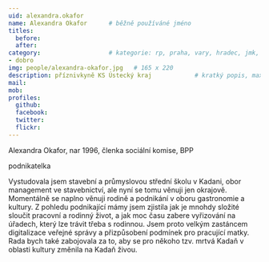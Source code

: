 ```yaml
---
uid: alexandra.okafor
name: Alexandra Okafor  	# běžně používáné jméno
titles:
  before:
  after:
category:                 	# kategorie: rp, praha, vary, hradec, jmk, senat
- dobro
img: people/alexandra-okafor.jpg   # 165 x 220
description: příznivkyně KS Ústecký kraj           	# kratký popis, max 160 znaků
mail: 
mob:	
profiles:
  github:
  facebook: 
  twitter: 
  flickr:
---
```


Alexandra Okafor, nar 1996, členka sociální komise, BPP

podnikatelka

Vystudovala jsem stavební a průmyslovou střední školu v Kadani, obor management ve stavebnictví, ale nyní se tomu věnuji jen okrajově. Momentálně se naplno věnuji rodině a podnikání v oboru gastronomie a kultury. Z pohledu podnikající mámy jsem zjistila jak je mnohdy složité sloučit pracovní a rodinný život, a jak moc času zabere vyřizování na úřadech, který lze trávit třeba s rodinnou. Jsem proto velkým zastáncem digitalizace veřejné správy a přizpůsobení podmínek pro pracující matky. Rada bych také zabojovala za to, aby se pro někoho tzv. mrtvá Kadaň v oblasti kultury změnila na Kadaň živou.  
